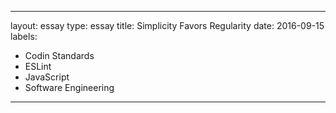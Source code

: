 ---

layout: essay
type: essay
title: Simplicity Favors Regularity
date: 2016-09-15
labels:
  - Codin Standards
  - ESLint
  - JavaScript
  - Software Engineering
---
